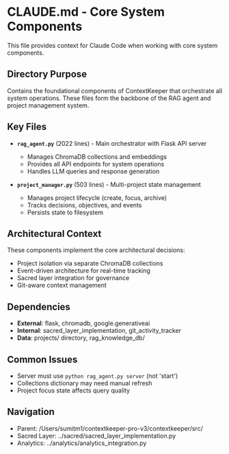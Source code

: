 # CLAUDE.md - Core System Components

This file provides context for Claude Code when working with core system components.

## Directory Purpose
Contains the foundational components of ContextKeeper that orchestrate all system operations. These files form the backbone of the RAG agent and project management system.

## Key Files
- **`rag_agent.py`** (2022 lines) - Main orchestrator with Flask API server
  - Manages ChromaDB collections and embeddings
  - Provides all API endpoints for system operations
  - Handles LLM queries and response generation
  
- **`project_manager.py`** (503 lines) - Multi-project state management
  - Manages project lifecycle (create, focus, archive)
  - Tracks decisions, objectives, and events
  - Persists state to filesystem

## Architectural Context
These components implement the core architectural decisions:
- Project isolation via separate ChromaDB collections
- Event-driven architecture for real-time tracking
- Sacred layer integration for governance
- Git-aware context management

## Dependencies
- **External**: flask, chromadb, google.generativeai
- **Internal**: sacred_layer_implementation, git_activity_tracker
- **Data**: projects/ directory, rag_knowledge_db/

## Common Issues
- Server must use `python rag_agent.py server` (not 'start')
- Collections dictionary may need manual refresh
- Project focus state affects query quality

## Navigation
- Parent: /Users/sumitm1/contextkeeper-pro-v3/contextkeeper/src/
- Sacred Layer: ../sacred/sacred_layer_implementation.py
- Analytics: ../analytics/analytics_integration.py